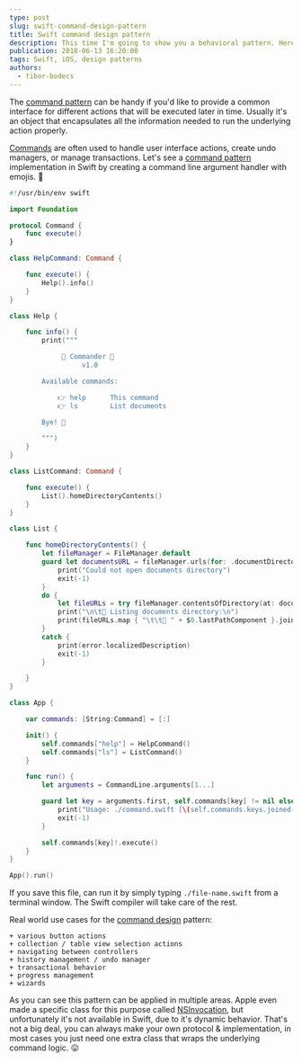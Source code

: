 ```yaml
---
type: post
slug: swift-command-design-pattern
title: Swift command design pattern
description: This time I'm going to show you a behavioral pattern. Here is a little example of the command design patten written in Swift.
publication: 2018-06-13 16:20:00
tags: Swift, iOS, design patterns
authors:
  - tibor-bodecs
---
```


The [command pattern](https://en.wikipedia.org/wiki/Command_pattern) can be handy if you'd like to provide a common interface for different actions that will be executed later in time. Usually it's an object that encapsulates all the information needed to run the underlying action properly.

[Commands](https://medium.com/@NilStack/swift-world-design-patterns-command-cc9c56544bf0) are often used to handle user interface actions, create undo managers, or manage transactions. Let's see a [command pattern](https://medium.com/design-patterns-in-swift/design-patterns-in-swift-command-pattern-b95a1f4bbc45) implementation in Swift by creating a command line argument handler with emojis. 💾

```swift
#!/usr/bin/env swift

import Foundation

protocol Command {
    func execute()
}

class HelpCommand: Command {

    func execute() {
        Help().info()
    }
}

class Help {

    func info() {
        print("""

             🤖 Commander 🤖
                  v1.0

        Available commands:

            👉 help      This command
            👉 ls        List documents

        Bye! 👋

        """)
    }
}

class ListCommand: Command {

    func execute() {
        List().homeDirectoryContents()
    }
}

class List {

    func homeDirectoryContents() {
        let fileManager = FileManager.default
        guard let documentsURL = fileManager.urls(for: .documentDirectory, in: .userDomainMask).first else {
            print("Could not open documents directory")
            exit(-1)
        }
        do {
            let fileURLs = try fileManager.contentsOfDirectory(at: documentsURL, includingPropertiesForKeys: nil)
            print("\n\t📁 Listing documents directory:\n")
            print(fileURLs.map { "\t\t💾 " + $0.lastPathComponent }.joined(separator: "\n\n") + "\n" )
        }
        catch {
            print(error.localizedDescription)
            exit(-1)
        }

    }
}

class App {

    var commands: [String:Command] = [:]

    init() {
        self.commands["help"] = HelpCommand()
        self.commands["ls"] = ListCommand()
    }

    func run() {
        let arguments = CommandLine.arguments[1...]

        guard let key = arguments.first, self.commands[key] != nil else {
            print("Usage: ./command.swift [\(self.commands.keys.joined(separator: "|"))]")
            exit(-1)
        }

        self.commands[key]!.execute()
    }
}

App().run()
```

If you save this file, can run it by simply typing `./file-name.swift` from a terminal window. The Swift compiler will take care of the rest.

Real world use cases for the [command design](https://tech.okcupid.com/command-patterns-and-uicollectionview/) pattern:

    + various button actions
    + collection / table view selection actions
    + navigating between controllers
    + history management / undo manager
    + transactional behavior
    + progress management
    + wizards

As you can see this pattern can be applied in multiple areas. Apple even made a specific class for this purpose called [NSInvocation](https://developer.apple.com/documentation/foundation/nsinvocation), but unfortunately it's not available in Swift, due to it's dynamic behavior. That's not a big deal, you can always make your own protocol & implementation, in most cases you just need one extra class that wraps the underlying command logic. 😛
